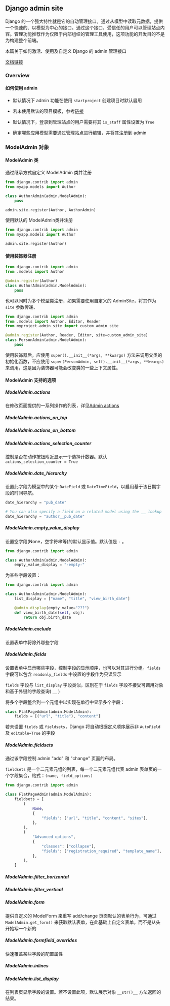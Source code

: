 ## Django admin site

Django 的一个强大特性就是它的自动管理接口。通过从模型中读取元数据，提供一个快速的、以模型为中心的接口。通过这个接口，受信任的用户可以管理站点内容。管理功能推荐作为仅限于内部组织的管理工具使用，这项功能的开发目的不是为构建整个前端。

本篇关于如何激活、使用及自定义 Django 的 admin 管理接口

[文档链接](https://docs.djangoproject.com/en/5.1/ref/contrib/admin/)

### Overview

#### 如何使用 admin

- 默认情况下 admin 功能在使用 `startproject` 创建项目时默认启用

- 若未使用默认的项目模板，参考[链接](https://docs.djangoproject.com/en/5.1/ref/contrib/admin/#overview)
- 默认情况下，登录到管理站点的用户需要将其 `is_staff` 属性设置为 `True`
- 确定哪些应用模型需要通过管理站点进行编辑，并将其注册到 admin

### ModelAdmin 对象

#### ModelAdmin 类

通过继承方式自定义 ModelAdmin 类并注册

``` python
from django.contrib import admin
from myapp.models import Author

class AuthorAdmin(admin.ModelAdmin):
    pass

admin.site.register(Author, AuthorAdmin)
```

使用默认的 ModelAdmin类并注册

```python
from django.contrib import admin
from myapp.models import Author

admin.site.register(Author)
```

#### 使用装饰器注册

```python
from django.contrib import admin
from .models import Author

@admin.register(Author)
class AuthorAdmin(admin.ModelAdmin):
    pass
```

也可以同时为多个模型类注册，如果需要使用自定义的 AdminSite，将其作为 `site` 参数传递、

```python
from django.contrib import admin
from .models import Author, Editor, Reader
from myproject.admin_site import custom_admin_site

@admin.register(Author, Reader, Editor, site=custom_admin_site)
class PersonAdmin(admin.ModelAdmin):
    pass
```

使用装饰器后，应使用 `super().__init__(*args, **kwargs)` 方法来调用父类的初始化函数，不应使用  `super(PersonAdmin, self).__init__(*args, **kwargs)` 来调用，这是因为装饰器可能会改变类的一些上下文属性。

#### ModelAdmin 支持的选项

##### ModelAdmin.actions

在修改页面提供的一系列操作的列表，详见[Admin actions](https://docs.djangoproject.com/en/5.1/ref/contrib/admin/actions/)

##### ModelAdmin.actions_on_top

##### ModelAdmin.actions_on_bottom

##### ModelAdmin.actions_selection_counter

控制是否在动作按钮附近显示一个选择计数器。默认 `actions_selection_counter = True`

##### ModelAdmin.date_hierarchy

设置此字段为模型中的某个 `DateField` 或  `DateTimeField`，以启用基于该日期字段的时间导航。

```python
date_hierarchy = "pub_date"

# You can also specify a field on a related model using the __ lookup
date_hierarchy = "author__pub_date"
```

##### ModelAdmin.empty_value_display

设置空字段(None，空字符串等)的默认显示值。默认值是 `-` 。

```python
from django.contrib import admin

class AuthorAdmin(admin.ModelAdmin):
    empty_value_display = "-empty-"
```

为某些字段设置：

```python
from django.contrib import admin

class AuthorAdmin(admin.ModelAdmin):
    list_display = ["name", "title", "view_birth_date"]

    @admin.display(empty_value="???")
    def view_birth_date(self, obj):
        return obj.birth_date
```

##### ModelAdmin.exclude

设置表单中将除外哪些字段

##### ModelAdmin.fields

设置表单中显示哪些字段，控制字段的显示顺序，也可以对其进行分组。`fields` 字段可以包含 `readonly_fields` 中设置的字段作为只读显示

`fields` 字段与 `list_display` 字段类似，区别在于 `fields` 字段不接受可调用对象和基于外键的字段查询( `__` )

将多个字段整合到一个元组中以实现在单行中显示多个字段：

```python
class FlatPageAdmin(admin.ModelAdmin):
    fields = [("url", "title"), "content"]
```

若未设置 `fields` 或 `fieldsets`，Django 将自动根据定义顺序展示非 `AutoField` 及 `editable=True` 的字段

##### ModelAdmin.fieldsets

通过该字段控制 admin "add" 和 "change" 页面的布局。

`fieldsets` 是一个二元素元组的列表，每一个二元素元组代表 admin 表单页的一个字段集合，格式：`(name, field_options)` 

```python
from django.contrib import admin

class FlatPageAdmin(admin.ModelAdmin):
    fieldsets = [
        (
            None,
            {
                "fields": ["url", "title", "content", "sites"],
            },
        ),
        (
            "Advanced options",
            {
                "classes": ["collapse"],
                "fields": ["registration_required", "template_name"],
            },
        ),
    ]
```

##### ModelAdmin.filter_horizontal

##### ModelAdmin.filter_vertical

##### ModelAdmin.form

提供自定义的 ModelForm 来重写 add/change 页面默认的表单行为，可通过 `ModelAdmin.get_form()` 来获取默认表单，在此基础上自定义表单，而不是从头开始写一个新的

##### ModelAdmin.formfield_overrides

快速覆盖某些字段的配置属性

##### ModelAdmin.inlines

##### ModelAdmin.list_display

在列表页显示字段的设置。若不设置此项，默认展示对象 `__str()__` 方法返回的结果。